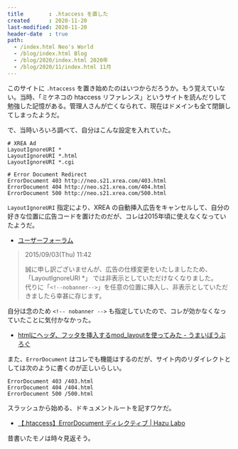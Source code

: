 ```yaml
---
title        : .htaccess を直した
created      : 2020-11-20
last-modified: 2020-11-20
header-date  : true
path:
  - /index.html Neo's World
  - /blog/index.html Blog
  - /blog/2020/index.html 2020年
  - /blog/2020/11/index.html 11月
---
```


このサイトに `.htaccess` を置き始めたのはいつからだろうか。もう覚えていない。当時、「ミケネコの htaccess リファレンス」というサイトを読んだりして勉強した記憶がある。管理人さんが亡くなられて、現在はドメインも全て閉鎖してしまったようだ。

で、当時いろいろ調べて、自分はこんな設定を入れていた。

```apacheconf
# XREA Ad
LayoutIgnoreURI *
LayoutIgnoreURI *.html
LayoutIgnoreURI *.cgi

# Error Document Redirect
ErrorDocument 403 http://neo.s21.xrea.com/403.html
ErrorDocument 404 http://neo.s21.xrea.com/404.html
ErrorDocument 500 http://neo.s21.xrea.com/500.html
```

`LayoutIgnoreURI` 指定により、XREA の自動挿入広告をキャンセルして、自分の好きな位置に広告コードを置けたのだが、コレは2015年頃に使えなくなっていたようだ。

- [ユーザーフォーラム](https://help.value-domain.com/f_server/index.cgi?read=216&amp;ukey=0)

> 2015/09/03(Thu) 11:42
> 
> 誠に申し訳ございませんが、広告の仕様変更をいたしましたため、「LayoutIgnoreURI *」 では非表示としていただけなくなりました。  
> 代りに「`<!--nobanner-->`」を任意の位置に挿入し、非表示としていただきましたら幸甚に存じます。

自分は念のため `<!-- nobanner -->` も指定していたので、コレが効かなくなっていたことに気付かなかった。

- [htmlにヘッダ、フッタを挿入するmod_layoutを使ってみた - うまいぼうぶろぐ](https://hogem.hatenablog.com/entry/20090321/1237569005)

また、`ErrorDocument` はコレでも機能はするのだが、サイト内のリダイレクトとしては次のように書くのが正しいらしい。

```apacheconf
ErrorDocument 403 /403.html
ErrorDocument 404 /404.html
ErrorDocument 500 /500.html
```

スラッシュから始める、ドキュメントルートを記すワケだ。

- [【.htaccess】ErrorDocument ディレクティブ | Hazu Labo](https://web.hazu.jp/htaccess-errordocument/)

昔書いたモノは時々見返そう。

